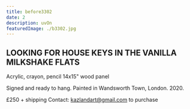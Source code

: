 ```yaml
---
title: before3302
date: 2
description: uvOn
featuredImage: ./b3302.jpg
---
```


<!-- ![photo](./2.jpg) -->

## LOOKING FOR HOUSE KEYS IN THE VANILLA MILKSHAKE FLATS 

Acrylic, crayon, pencil
14x15" wood panel

Signed and ready to hang.
Painted in Wandsworth Town, London. 2020.

£250 + shipping
Contact: kazlandart@gmail.com to purchase
